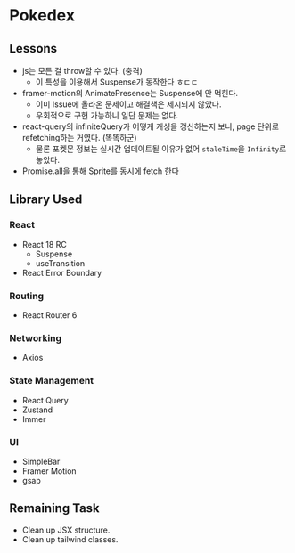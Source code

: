# Pokedex

## Lessons

- js는 모든 걸 throw할 수 있다. (충격)
  - 이 특성을 이용해서 Suspense가 동작한다 ㅎㄷㄷ
- framer-motion의 AnimatePresence는 Suspense에 안 먹힌다.
  - 이미 Issue에 올라온 문제이고 해결책은 제시되지 않았다.
  - 우회적으로 구현 가능하니 일단 문제는 없다.
- react-query의 infiniteQuery가 어떻게 캐싱을 갱신하는지 보니, page 단위로 refetching하는 거였다. (똑똑하군)
  - 물론 포켓몬 정보는 실시간 업데이트될 이유가 없어 `staleTime`을 `Infinity`로 놓았다.
- Promise.all을 통해 Sprite를 동시에 fetch 한다

## Library Used

### React

- React 18 RC
  - Suspense
  - useTransition
- React Error Boundary

### Routing

- React Router 6

### Networking

- Axios

### State Management

- React Query
- Zustand
- Immer

### UI

- SimpleBar
- Framer Motion
- gsap

## Remaining Task

- Clean up JSX structure.
- Clean up tailwind classes.
